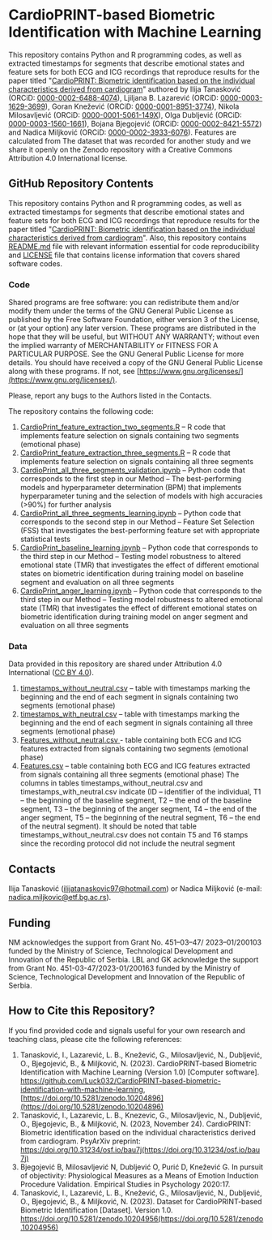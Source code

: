 # CardioPRINT-based Biometric Identification with Machine Learning
This repository contains Python and R programming codes, as well as extracted timestamps for segments that describe emotional states and feature sets for both ECG and ICG recordings that reproduce results for the paper titled "[CardioPRINT: Biometric identification based on the individual characteristics derived from cardiogram](link)" authored by Ilija Tanasković (ORCiD: [0000-0002-6488-4074](https://orcid.org/0000-0002-6488-4074)), Ljiljana B. Lazarević (ORCiD: [0000-0003-1629-3699](https://orcid.org/0000-0003-1629-3699)), Goran Knežević (ORCiD: [0000-0001-8951-3774](https://orcid.org/0000-0001-8951-3774)), Nikola Milosavljević (ORCiD: [0000-0001-5061-149X](https://orcid.org/0000-0001-5061-149X)), Olga Dubljević (ORCiD: [0000-0003-1560-1661](https://orcid.org/0000-0003-1560-1661)), Bojana Bjegojević (ORCiD: [0000-0002-8421-5572](https://orcid.org/0000-0002-8421-5572)) and Nadica Miljković (ORCiD: [0000-0002-3933-6076](https://orcid.org/0000-0002-3933-6076)). Features are calculated  from The dataset that was recorded for another study and we share it openly on the Zenodo repository with a Creative Commons Attribution 4.0 International license.

## GitHub Repository Contents
This repository contains Python and R programming codes, as well as extracted timestamps for segments that describe emotional states and feature sets for both ECG and ICG recordings that reproduce results for the paper titled "[CardioPRINT: Biometric identification based on the individual characteristics derived from cardiogram](link)".
Also, this repository contains [README.md](https://github.com/Luck032/CardioPRINT-biometric-identification-with-machine-learning/blob/main/README.md) file with relevant information essential for code reproducibility and [LICENSE](https://github.com/Luck032/CardioPRINT-biometric-identification-with-machine-learning/blob/main/LICENSE) file that contains license information that covers shared software codes.

### Code
Shared programs are free software: you can redistribute them and/or modify them under the terms of the GNU General Public License as published by the Free Software Foundation, either version 3 of the License, or (at your option) any later version. These programs are distributed in the hope that they will be useful, but WITHOUT ANY WARRANTY; without even the implied warranty of MERCHANTABILITY or FITNESS FOR A PARTICULAR PURPOSE. See the GNU General Public License for more details. You should have received a copy of the GNU General Public License along with these programs. If not, see [https://www.gnu.org/licenses/](https://www.gnu.org/licenses/).

Please, report any bugs to the Authors listed in the Contacts.

The repository contains the following code:

1)	[CardioPrint_feature_extraction_two_segments.R](https://github.com/Luck032/CardioPRINT-biometric-identification-with-machine-learning/blob/main/CardioPrint_feature_extraction_two_segments.R) – R code that implements feature selection on signals containing two segments (emotional phase)
2)	[CardioPrint_feature_extraction_three_segments.R](https://github.com/Luck032/CardioPRINT-biometric-identification-with-machine-learning/blob/main/CardioPrint_feature_extraction_three_segments.R) – R code that implements feature selection on signals containing all three segments
3)	[CardioPrint_all_three_segments_validation.ipynb](https://github.com/Luck032/CardioPRINT-biometric-identification-with-machine-learning/blob/main/CardioPrint_all_three_segments_validation.ipynb) – Python code that corresponds to the first step in our Method – The best-performing models and hyperparameter determination (BPM) that implements hyperparameter tuning and the selection of models with high accuracies (>90%) for further analysis
4)	[CardioPrint_all_three_segments_learning.ipynb](https://github.com/Luck032/CardioPRINT-biometric-identification-with-machine-learning/blob/main/CardioPrint_all_three_segments_learning.ipynb) – Python code that corresponds to the second step in our Method – Feature Set Selection (FSS) that investigates the best-performing feature set with appropriate statistical tests
5)	[CardioPrint_baseline_learning.ipynb](https://github.com/Luck032/CardioPRINT-biometric-identification-with-machine-learning/blob/main/CardioPrint_baseline_learning.ipynb) – Python code that corresponds to the third step in our Method – Testing model robustness to altered emotional state (TMR) that investigates the effect of different emotional states on biometric identification during training model on baseline segment and evaluation on all three segments
6)	[CardioPrint_anger_learning.ipynb](https://github.com/Luck032/CardioPRINT-biometric-identification-with-machine-learning/blob/main/CardioPrint_anger_learning.ipynb) – Python code that corresponds to the third step in our Method – Testing model robustness to altered emotional state (TMR) that investigates the effect of different emotional states on biometric identification during training model on anger segment and evaluation on all three segments

### Data
Data provided in this repository are shared under Attribution 4.0 International ([CC BY 4.0](https://creativecommons.org/licenses/by/4.0/)). 

1)	[timestamps_without_neutral.csv](https://github.com/Luck032/CardioPRINT-biometric-identification-with-machine-learning/blob/main/timestamps_without_neutral.csv) – table with timestamps marking the beginning and the end of each segment in signals containing two segments (emotional phase)
2)	[timestamps_with_neutral.csv](https://github.com/Luck032/CardioPRINT-biometric-identification-with-machine-learning/blob/main/timestamps_with_neutral.csv) – table with timestamps marking the beginning and the end of each segment in signals containing all three segments (emotional phase)
3)	[Features_without_neutral.csv ](https://github.com/Luck032/CardioPRINT-biometric-identification-with-machine-learning/blob/main/Features_without_neutral.csv) - table containing both ECG and ICG features extracted from signals containing two segments (emotional phase)
4)	[Features.csv](https://github.com/Luck032/CardioPRINT-biometric-identification-with-machine-learning/blob/main/Features.csv) – table containing both ECG and ICG features extracted from signals containing all three segments (emotional phase)
The columns in tables timestamps_without_neutral.csv and  timestamps_with_neutral.csv indicate (ID – identifier of the individual, T1 – the beginning of the baseline segment, T2 – the end of the baseline segment, T3 – the beginning of the anger segment, T4 – the end of the anger segment, T5 – the beginning of the neutral segment, T6 – the end of the neutral segment).
It should be noted that table timestamps_without_neutral.csv does not contain T5 and T6 stamps since the recording protocol did not include the neutral segment

## Contacts
Ilija Tanasković ([ilijatanaskovic97@hotmail.com](mailto:ilijatanaskovic97@hotmail.com)) or Nadica Miljković (e-mail: [nadica.miljkovic@etf.bg.ac.rs](mailto:nadica.miljkovic@etf.bg.ac.rs)).

## Funding
NM acknowledges the support from Grant No. 451–03–47/ 2023–01/200103 funded by the Ministry of Science, Technological Development and Innovation of the Republic of Serbia. LBL and GK acknowledge the support from Grant No. 451-03-47/2023-01/200163 funded by the Ministry of Science, Technological Development and Innovation of the Republic of Serbia.

## How to Cite this Repository?
If you find provided code and signals useful for your own research and teaching class, please cite the following references:
1) Tanasković, I., Lazarević, L. B., Knežević, G., Milosavljević, N., Dubljević, O., Bjegojević, B., & Miljković, N. (2023). CardioPRINT-based Biometric Identification with Machine Learning (Version 1.0) [Computer software]. https://github.com/Luck032/CardioPRINT-based-biometric-identification-with-machine-learning, [https://doi.org/10.5281/zenodo.10204896](https://doi.org/10.5281/zenodo.10204896)
2) Tanasković, I., Lazarevic, L. B., Knezevic, G., Milosavljevic, N., Dubljević, O., Bjegojevic, B., & Miljković, N. (2023, November 24). CardioPRINT: Biometric identification based on the individual characteristics derived from cardiogram. PsyArXiv preprint: https://doi.org/10.31234/osf.io/bau7j(https://doi.org/10.31234/osf.io/bau7j)
3) Bjegojević B, Milosavljević N, Dubljević O, Purić D, Knežević G. In pursuit of objectivity: Physiological Measures as a Means of Emotion Induction Procedure Validation. Empirical Studies in Psychology 2020:17.
4) Tanasković, I., Lazarević, L. B., Knežević, G., Milosavljević, N., Dubljević, O., Bjegojević, B., & Miljković, N. (2023). Dataset for CardioPRINT-based Biometric Identification [Dataset]. Version 1.0. https://doi.org/10.5281/zenodo.10204956(https://doi.org/10.5281/zenodo.10204956)
